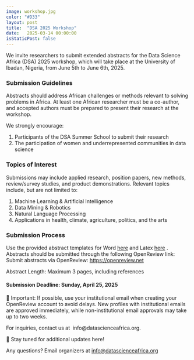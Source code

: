```yaml
---
image: workshop.jpg
color: "#D33"
layout: post
title:  "DSA 2025 Workshop"
date:   2025-03-14 00:00:00
isStaticPost: false
---
```


<p>We invite researchers to submit extended abstracts for the Data Science Africa (DSA) 2025 workshop, which will take place at the University of Ibadan, Nigeria, from June 5th to June 6th, 2025.</p>

<h3>Submission Guidelines</h3>
<p>Abstracts should address African challenges or methods relevant to solving problems in Africa. At least one African researcher must be a co-author, and accepted authors must be prepared to present their research at the workshop.</p>

<p>We strongly encourage:</p>
<ol>
<li>Participants of the DSA Summer School to submit their research</li>
<li>The participation of women and underrepresented communities in data science</li>
</ol>

<h3>Topics of Interest</h3>
<p>Submissions may include applied research, position papers, new methods, review/survey studies, and product demonstrations. Relevant topics include, but are not limited to:</p>
<ol>
<li>Machine Learning & Artificial Intelligence</li>
<li>Data Mining & Robotics</li>
<li>Natural Language Processing</li>
<li>Applications in health, climate, agriculture, politics, and the arts</li>
</ol>

<h3>Submission Process</h3>
<p>Use the provided abstract templates for Word <a href="https://drive.google.com/drive/folders/1ECaeXwM2yvsjLrt2MtQZsoKdiaE_zOlg" target="new">here</a> and Latex <a href="https://drive.google.com/drive/folders/18UiwJjpjL-pYdCGcGvcJaWsiBvbOq-44" target="new">here</a> . Abstracts should be submitted through the following OpenReview link: 
Submit abstracts via OpenReview: <a href="https://openreview.net/group?id=datascienceafrica.org/DSA/2025" target="new">https://openreview.net</a></p>

<p>Abstract Length: Maximum 3 pages, including references</p>

<h4>Submission Deadline: Sunday, April 25, 2025</h4>
  
<p>📌 Important: If possible, use your institutional email when creating your OpenReview account to avoid delays. New profiles with institutional emails are approved immediately, while non-institutional email approvals may take up to two weeks.</p>

<p>For inquiries, contact us at  info@datascienceafrica.org.</p>

<p>🔗 Stay tuned for additional updates here!</p>


Any questions?
Email organizers at [info@datascienceafrica.org](mailto:info@datascienceafrica.org)
